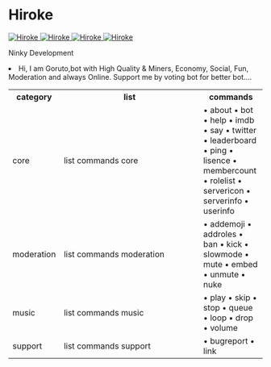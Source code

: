 # Hiroke

<a href="https://top.gg/bot/584691692897042442" >
  <img src="https://top.gg/api/widget/status/584691692897042442.svg" alt="Hiroke" />
</a>

<a href="https://top.gg/bot/584691692897042442" >
  <img src="https://top.gg/api/widget/upvotes/584691692897042442.svg" alt="Hiroke" />
</a>

<a href="https://top.gg/bot/584691692897042442" >
  <img src="https://top.gg/api/widget/lib/584691692897042442.svg" alt="Hiroke" />
</a>

<a href="https://top.gg/bot/584691692897042442" >
  <img src="https://top.gg/api/widget/owner/584691692897042442.svg" alt="Hiroke" />
</a>


Ninky Development












<li>Hi, I am Goruto,bot with High Quality & Miners, Economy, Social, Fun, Moderation and always Online. Support me by voting bot for better bot....</li>

<table id="komuttlarr">
                    <tbody><tr class="header">
                        <th style="width:15%;">category</th>
                        <th style="width:60%;">list</th>
                        <th style="width:25%;">commands</th>
                    </tr>
                    <tr>
                        <td>
                            core
                        </td>
                        <td>
                            list commands core
                        </td>
                        <td>
                           • about
• bot
• help
• imdb
• say
• twitter
• leaderboard
• ping
• lisence 
• membercount
• rolelist 
• servericon
• serverinfo
• userinfo
                        </td>
                    </tr>
                    <tr>
                        <td>
                            moderation
                        </td>
                        <td>
                            list commands moderation
                        </td>
                        <td>
                           • addemoji
• addroles
• ban
• kick 
• slowmode
• mute
• embed
• unmute
• nuke
                        </td>
                    </tr>
                    <tr>
                        <td>music</td>
                        <td>
                            list commands music
                        </td>
                        <td>
                           • play
• skip 
• stop
• queue
• loop
• drop
• volume
                    </tr>
                    <tr>
                        <td>support</td>
                        <td>
                            list commands support
                        </td>
                        <td>
                            • bugreport
• link
                        </td>
                    </tr>
                </tbody></table>
                
